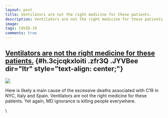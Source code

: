 ```yaml
---
layout: post
title: Ventilators are not the right medicine for these patients.
description: Ventilators are not the right medicine for these patients.
image: 
tags: COVID-19
comments: true
---
```


[Ventilators are not the right medicine for these patients.](https://www.google.com/url?q=https%3A%2F%2Fwww.9news.com.au%2Fworld%2Fus-doctors-avoid-ventilators-for-coronavirus-patients%2F4bd068b1-2f56-4fcf-b998-c252c99899dd&sa=D&sntz=1&usg=AFQjCNEQC_J4-_hR1_5sNS-TKYhpMUBVXg) {#h.3cjcqkxloiti .zfr3Q .JYVBee dir="ltr" style="text-align: center;"}
-----------------------------------------------------------------------------------------------------------------------------------------------------------------------------------------------------------------------------------------------------------------------------------

[![](https://lh6.googleusercontent.com/I2o3cC2W018dQOCSSCqwt2q8c9woiB2RyIIowfwSj-ULyaBJqP7_7M7wKCNFIDn86T0mgmD7JT-jU08ZGPEr__2VdhsYKg8tQfGR3bLS3FqYdZLgMw=w1280)](https://www.google.com/url?q=https%3A%2F%2Fredcap.med.usc.edu%2Fsurveys%2F%3Fs%3DJ7KEL4YTKT&sa=D&sntz=1&usg=AFQjCNGgmJPVlIxKzdq9Pd16K5HC0kstRQ)

Here is likely a main cause of the excessive deaths associated with C19
in NYC, Italy and Spain. Ventilators are not the right medicine for
these patients. Yet again, MD ignorance is killing people everywhere.

\
